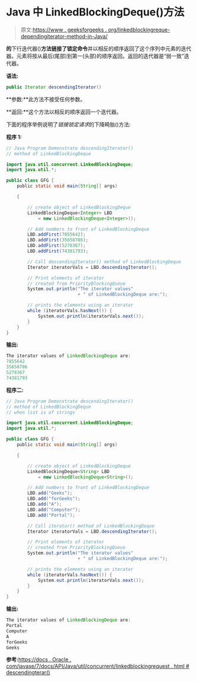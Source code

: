 # Java 中 LinkedBlockingDeque()方法

> 原文:[https://www . geeksforgeeks . org/linkedblockingreque-dependingiterator-method-in-Java/](https://www.geeksforgeeks.org/linkedblockingdeque-descendingiterator-method-in-java/)

**的**下行迭代器()**方法链接了锁定命令**并以相反的顺序返回了这个序列中元素的迭代器。元素将按从最后(尾部)到第一(头部)的顺序返回。返回的迭代器是“弱一致”迭代器。

**语法:**

```java
public Iterator descendingIterator()
```

**参数:**此方法不接受任何参数。

**返回:**这个方法以相反的顺序返回一个迭代器。

下面的程序举例说明了*链接锁定请求*的下降畸胎()方法:

**程序 1:**

```java
// Java Program Demonstrate descendingIterator()
// method of LinkedBlockingDeque

import java.util.concurrent.LinkedBlockingDeque;
import java.util.*;

public class GFG {
    public static void main(String[] args)

    {

        // create object of LinkedBlockingDeque
        LinkedBlockingDeque<Integer> LBD
            = new LinkedBlockingDeque<Integer>();

        // Add numbers to front of LinkedBlockingDeque
        LBD.addFirst(7855642);
        LBD.addFirst(35658786);
        LBD.addFirst(5278367);
        LBD.addFirst(74381793);

        // Call descendingIterator() method of LinkedBlockingDeque
        Iterator iteratorVals = LBD.descendingIterator();

        // Print elements of iterator
        // created from PriorityBlockingQueue
        System.out.println("The iterator values"
                           + " of LinkedBlockingDeque are:");

        // prints the elements using an iterator
        while (iteratorVals.hasNext()) {
            System.out.println(iteratorVals.next());
        }
    }
}
```

**输出:**

```java
The iterator values of LinkedBlockingDeque are:
7855642
35658786
5278367
74381793

```

**程序二:**

```java
// Java Program Demonstrate descendingIterator()
// method of LinkedBlockingDeque
// when list is of strings

import java.util.concurrent.LinkedBlockingDeque;
import java.util.*;

public class GFG {
    public static void main(String[] args)

    {

        // create object of LinkedBlockingDeque
        LinkedBlockingDeque<String> LBD
            = new LinkedBlockingDeque<String>();

        // Add numbers to front of LinkedBlockingDeque
        LBD.add("Geeks");
        LBD.add("forGeeks");
        LBD.add("A");
        LBD.add("Computer");
        LBD.add("Portal");

        // Call iterator() method of LinkedBlockingDeque
        Iterator iteratorVals = LBD.descendingIterator();

        // Print elements of iterator
        // created from PriorityBlockingQueue
        System.out.println("The iterator values"
                           + " of LinkedBlockingDeque are:");

        // prints the elements using an iterator
        while (iteratorVals.hasNext()) {
            System.out.println(iteratorVals.next());
        }
    }
}
```

**输出:**

```java
The iterator values of LinkedBlockingDeque are:
Portal
Computer
A
forGeeks
Geeks

```

**参考:**[https://docs . Oracle . com/javase/7/docs/API/Java/util/concurrent/linkedblockingrequest . html # descendingterar()](https://docs.oracle.com/javase/7/docs/api/java/util/concurrent/LinkedBlockingDeque.html#descendingIterator())